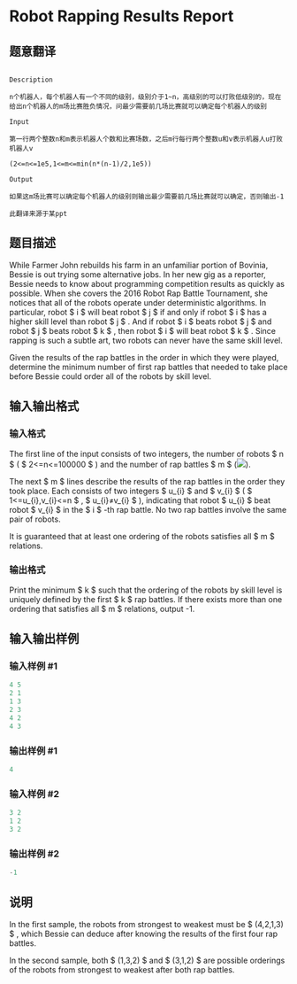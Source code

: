 # Robot Rapping Results Report

## 题意翻译

```

Description

n个机器人，每个机器人有一个不同的级别，级别介于1~n，高级别的可以打败低级别的，现在给出n个机器人的m场比赛胜负情况，问最少需要前几场比赛就可以确定每个机器人的级别

Input

第一行两个整数n和m表示机器人个数和比赛场数，之后m行每行两个整数u和v表示机器人u打败机器人v

(2<=n<=1e5,1<=m<=min(n*(n-1)/2,1e5))

Output

如果这m场比赛可以确定每个机器人的级别则输出最少需要前几场比赛就可以确定，否则输出-1

此翻译来源于某ppt

```

## 题目描述

While Farmer John rebuilds his farm in an unfamiliar portion of Bovinia, Bessie is out trying some alternative jobs. In her new gig as a reporter, Bessie needs to know about programming competition results as quickly as possible. When she covers the 2016 Robot Rap Battle Tournament, she notices that all of the robots operate under deterministic algorithms. In particular, robot $ i $ will beat robot $ j $ if and only if robot $ i $ has a higher skill level than robot $ j $ . And if robot $ i $ beats robot $ j $ and robot $ j $ beats robot $ k $ , then robot $ i $ will beat robot $ k $ . Since rapping is such a subtle art, two robots can never have the same skill level.

Given the results of the rap battles in the order in which they were played, determine the minimum number of first rap battles that needed to take place before Bessie could order all of the robots by skill level.

## 输入输出格式

### 输入格式

The first line of the input consists of two integers, the number of robots $ n $ ( $ 2<=n<=100000 $ ) and the number of rap battles $ m $ (![](https://cdn.luogu.com.cn/upload/vjudge_pic/CF645D/ff5e51057dd7573544b70b3883f7e12532c00133.png)).

The next $ m $ lines describe the results of the rap battles in the order they took place. Each consists of two integers $ u_{i} $ and $ v_{i} $ ( $ 1<=u_{i},v_{i}<=n $ , $ u_{i}≠v_{i} $ ), indicating that robot $ u_{i} $ beat robot $ v_{i} $ in the $ i $ -th rap battle. No two rap battles involve the same pair of robots.

It is guaranteed that at least one ordering of the robots satisfies all $ m $ relations.

### 输出格式

Print the minimum $ k $ such that the ordering of the robots by skill level is uniquely defined by the first $ k $ rap battles. If there exists more than one ordering that satisfies all $ m $ relations, output -1.

## 输入输出样例

### 输入样例 #1

```cpp
4 5
2 1
1 3
2 3
4 2
4 3

```
### 输出样例 #1

```cpp
4

```
### 输入样例 #2

```cpp
3 2
1 2
3 2

```
### 输出样例 #2

```cpp
-1

```
## 说明

In the first sample, the robots from strongest to weakest must be $ (4,2,1,3) $ , which Bessie can deduce after knowing the results of the first four rap battles.

In the second sample, both $ (1,3,2) $ and $ (3,1,2) $ are possible orderings of the robots from strongest to weakest after both rap battles.

